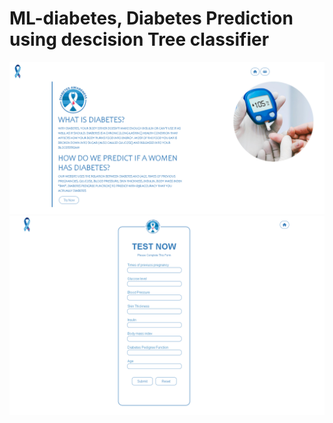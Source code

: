 # ML-diabetes, Diabetes Prediction using descision Tree classifier
![alt text](https://github.com/Amrmohamed090/Diabetes-Detection-treeClassifier/blob/main/Untitled.png)
![alt text](https://github.com/Amrmohamed090/Diabetes-Detection-treeClassifier/blob/main/Untitled2.png)
